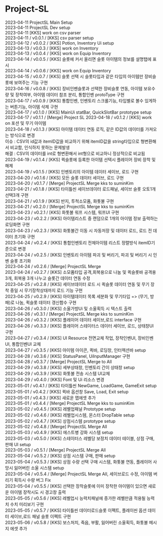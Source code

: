 # Project-SL
2023-04-11 ProjectSL Main Setup</br>
2023-04-11 ProjectSL Dev setup</br>
2023-04-11 [KKS] work on csv parser</br>
2023-04-11 / v0.0.1 / [KKS] csv parser setup</br>
2023-04-12 / v0.0.2 / [KKS] Potion, Inventory Ui setup</br>
2023-04-13 / v0.0.3 / [KKS] work on Inventory</br>
2023-04-13 / v0.0.4 / [KKS] work on Equip Inventory</br>
2023-04-14 / v0.0.5 / [KKS] 슬롯에 커서 올리면 슬롯 아이템의 정보를 설명탭에 표시</br>
2023-04-14 / v0.0.6 / [KKS] work on Equip Inventory</br>
2023-04-15 / v0.0.7 / [KKS] 슬롯 선택 시 슬롯타입과 같은 타입의 아이템만 장비슬롯에 보여주는 기능 구현</br>
2023-04-16 / v0.0.8 / [KKS] 장비인벤슬롯과 선택한 장비슬롯 연동, 아이템 보유수량 및 장착여부, 아이템 데이터 참조 분리, 통합인벤 protoType 구현</br>
2023-04-17 / v0.0.9 / [KKS] 통합인벤, 인벤토리 스크롤기능, 타입별로 볼수 있게하는 버튼기능, 아이템 삭제 구현</br>
2023-04-17 / v0.1.0 / [KKS] MainUi statBar, QuickSlotBar prototype setup</br>
2023-04-17 / v0.1.1 / [Merge] Project SL
2023-04-18 / v0.1.2 / [KKS] work on 포션 및 무기 아이템</br>
2023-04-18 / v0.1.3 / [KKS] 아이템 데이터 연동 로직, 같은 ID값의 데이터를 가져오는 방식으로 변경</br>
                        이슈 : CSV의 id값과 itemID값을 비교하기 위해 itemID값을 string타입으로 형변환해서 비교함, 인식하지 못하는 문제발생</br>
                        해결 : CSV의 데이터를 int로 형변환해서 int형으로 비교하니 정상적으로 비교됨</br>
2023-04-19 / v0.1.4 / [KKS] 퀵슬롯에 등록한 아이템 선택시 플레이어 장비 장착 및 해제</br>
2023-04-19 / v0.1.5 / [KKS] 인벤토리의 아이템 데이터 세이브, 로드 구현</br>
2023-04-20 / v0.1.6 / [KKS] 모든 슬롯 데이터 세이브, 로드 구현</br>
2023-04-20 / v0.1.7 / [Merge] ProjectSL Merge kks to suminKim</br>
2023-04-21 / v0.1.8 / [KKS] 타이틀씬 세이브데이터 로드패널, 세이브 슬롯 오토1개 선택3개 구현</br>
2023-04-21 / v0.1.9 / [KKS] 반지, 투척소모품, 화톳불 구현</br>
2023-04-21 / v0.2.0 / [Merge] ProjectSL Merge kks to suminKim</br>
2023-04-23 / v0.2.1 / [KKS] 화톳불 워프 시스템, 워프UI 구현</br>
2023-04-23 / v0.2.2 / [KKS] 아이템리스트 중 랜덤으로 1개의 아이템 정보 출력하는 로딩화면 구현</br>
2023-04-23 / v0.2.3 / [KKS] 화톳불간 이동 시 자동저장 및 데이터 로드, 로드 전 데이터 초기화 구현</br>
2023-04-24 / v0.2.4 / [KKS] 통합인벤토리 전체아이템 리스트 정렬방식 itemID기준으로 변경</br>
2023-04-24 / v0.2.5 / [KKS] 인벤토리 아이템 파괴 및 버리기, 파괴 및 버리기 시 인벤 슬롯 초기화</br>
2023-04-24 / v0.2.6 / [Merge] ProjectSL Merge</br>
2023-04-24 / v0.2.7 / [KKS] 소모품타입 공격,회복용으로 나눔 및 퀵슬롯바 공격용 3개, 회복용 3개 나누고 슬롯간 데이터 연동 수정</br>
2023-04-25 / v0.2.8 / [KKS] 세이브데이터 로드 시 퀵슬롯 데이터 연동 및 무기 장착 중일 시 무기장착상태까지 로드 기능 구현</br>
2023-04-25 / v0.2.9 / [KKS] 아이템데이터 목록 세분화 및 무기타입 => (무기, 방패)로 나눔, 퀵슬롯 데이터 갱신함수 구현</br>
2023-04-26 / v0.3.0 / [KKS] 소울가방Ui 및 소울획득 시 텍스트 출력</br>
2023-04-26 / v0.3.1 / [Merge] ProjectSL Merge kks to suminKim</br>
2023-04-26 / v0.3.2 / [KKS] 플레이어 데이터 세이브,로드 interface 구현</br>
2023-04-26 / v0.3.3 / [KKS] 플레이어 스테이터스 데이터 세이브, 로드, 상태창UI 구현</br>
2023-04-27 / v0.3.4 / [KKS] UI Resource 전면교체 작업, 장착인벤UI, 장비인벤UI, 통합인벤UI 교체</br>
2023-04-27 / v0.3.5 / [KKS] 아이템 아이콘, 퀵바, 로딩창, 인터렉션바 setup</br>
2023-04-28 / v0.3.6 / [KKS] StatusPanel, UiInputManager 구현</br>
2023-04-28 / v0.3.7 / [Merge] ProjectSL Merge to All</br>
2023-04-29 / v0.3.8 / [KKS] 세부상태창, 인벤토리 간이 상태창 setup</br>
2023-04-29 / v0.3.9 / [KKS] 화톳불 전송 시스템 UI교체</br>
2023-04-29 / v0.4.0 / [KKS] Font 및 Ui 리소스 변경</br>
2023-05-01 / v0.4.1 / [KKS] 타이틀씬 NewGame, LoadGame, GameExit setup</br>
2023-05-01 / v0.4.2 / [KKS] 퀵바 옵션창 Save, Load, Exit setup</br>
2023-05-01 / v0.4.3 / [KKS] 새로운 맵에셋 추가</br>
2023-05-01 / v0.4.4 / [Merge] ProjectSL Merge kks to suminKim</br>
2023-05-02 / v0.4.5 / [KKS] 레벨업패널 Prototype setup</br>
2023-05-02 / v0.4.6 / [KKS] 레벨업시스템, 몬스터 DropTable setup</br>
2023-05-02 / v0.4.7 / [KKS] 상점시스템 prototype setup</br>
2023-05-02 / v0.4.8 / [Merge] ProjectSL Merge All</br>
2023-05-03 / v0.4.9 / [KKS] 에스트병 강화 시스템 setup</br>
2023-05-03 / v0.5.0 / [KKS] 스테이터스 레벨당 보정치 데이터 테이블, 상점 구매, 판매 UI setup</br>
2023-05-03 / v0.5.1 / [Merge] ProjectSL Merge All</br>
2023-05-04 / v0.5.2 / [KKS] 상점 시스템 구매, 판매 setup</br>
2023-05-04 / v0.5.3 / [KKS] 상점 수량 선택 구매 시스템, 화톳불 연동, 플레이어 사망시 잃어버린 소울 시스템 setup</br>
2023-05-04 / v0.5.4 / [Merge] ProjectSL Merge All, 세이브로드 수정, 아이템 버리기 획득시 수량 버그 Fix</br>
2023-05-04 / v0.5.5 / [KKS] 선택한 장착슬롯에 이미 장착한 아이템이 있으면 새로운 아이템 장착시도 시 경고창 출력</br>
2023-05-05 / v0.5.6 / [KKS] 레벨업시 능력치패널에 증가한 레벨만큼 적용될 능력치 수치 미리보기 구현</br>
2023-05-05 / v0.5.7 / [KKS] 타이틀씬 데이터로드슬롯 이펙트, 플레이씬 옵션 데이터 세이브,로드 패널 슬롯 이펙트 구현</br>
2023-05-06 / v0.5.8 / [KKS] 보스처치, 죽음, 부활, 잃어버린 소울획득, 화톳불 메시지 에셋 추가</br>
